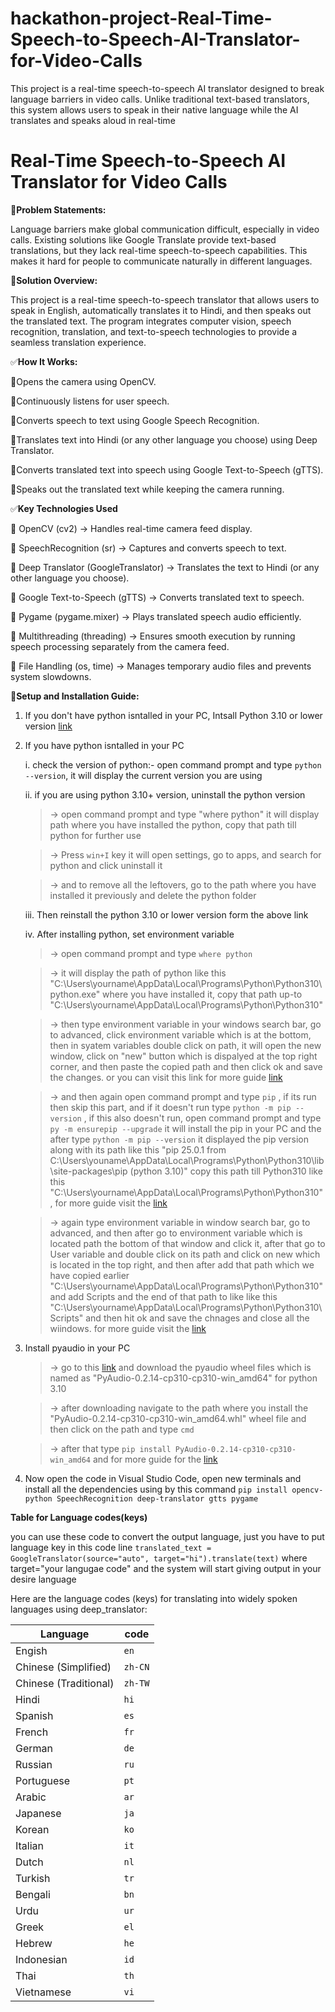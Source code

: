 # hackathon-project-Real-Time-Speech-to-Speech-AI-Translator-for-Video-Calls
This project is a real-time speech-to-speech AI translator designed to break language barriers in video calls. Unlike traditional text-based translators, this system allows users to speak in their native language while the AI translates and speaks aloud in real-time


# Real-Time Speech-to-Speech AI Translator for Video Calls

📌**Problem Statements:**

Language barriers make global communication difficult, especially in video calls. Existing solutions like Google Translate provide text-based translations, but they lack real-time speech-to-speech capabilities. This makes it hard for people to communicate naturally in different languages.

📌**Solution Overview:**

This project is a real-time speech-to-speech translator that allows users to speak in English, automatically translates it to Hindi, and then speaks out the translated text. The program integrates computer vision, speech recognition, translation, and text-to-speech technologies to provide a seamless translation experience.



✅**How It Works:**

🔹Opens the camera using OpenCV.

🔹Continuously listens for user speech.

🔹Converts speech to text using Google Speech Recognition.

🔹Translates text into Hindi (or any other language you choose) using Deep Translator.

🔹Converts translated text into speech using Google Text-to-Speech (gTTS).

🔹Speaks out the translated text while keeping the camera running.



✅**Key Technologies Used**

🔹 OpenCV (cv2) → Handles real-time camera feed display.

🔹 SpeechRecognition (sr) → Captures and converts speech to text.

🔹 Deep Translator (GoogleTranslator) → Translates the text to Hindi (or any other language you choose).

🔹 Google Text-to-Speech (gTTS) → Converts translated text to speech.

🔹 Pygame (pygame.mixer) → Plays translated speech audio efficiently.

🔹 Multithreading (threading) → Ensures smooth execution by running speech processing separately from the camera feed.

🔹 File Handling (os, time) → Manages temporary audio files and prevents system slowdowns.



📌**Setup and Installation Guide:**
1. If you don't have python isntalled in your PC, Intsall Python 3.10 or lower version [link](https://www.python.org/downloads/release/python-3100/)
   
2. If you have python isntalled in your PC 

     i. check the version of python:- open command prompt and type `python --version`, it will display the current version you are using 

     ii. if you are using python 3.10+ version, uninstall the python version

      >-> open command prompt and type "where python" it will display path where you have installed the python, copy that path till python for further use 

      >-> Press `win+I` key it will open settings, go to apps, and search for python and click uninstall it

      >-> and to remove all the leftovers, go to the path where you have installed it previously and delete the python folder
      
     iii. Then reinstall the python 3.10 or lower version form the above link

     iv. After installing python, set environment variable
   
     >-> open command prompt and type `where python`

     >-> it will display the path of python like this "C:\Users\yourname\AppData\Local\Programs\Python\Python310\python.exe" where you have installed it, copy that path up-to
        "C:\Users\yourname\AppData\Local\Programs\Python\Python310"
   
     >-> then type environment variable in your windows search bar, go to advanced, click environment variable which is at the bottom, then in syatem variables double click on path, it will open the new window, click on "new" button which is dispalyed at the top right corner, and then paste the copied path and then click ok and save the changes. or you can visit this link for more guide [link](https://www.youtube.com/watch?v=91SGaK7_eeY)
   
     >-> and then again open command prompt and type `pip` , if its run then skip this part, and if it doesn't run
        type `python -m pip --version` , if this also doesn't run, open command prompt and type `py -m ensurepip --upgrade` it will install the pip in your PC and the after type `python -m pip --version` it displayed the pip version along with its path like this "pip 25.0.1 from                     
        C:\Users\youname\AppData\Local\Programs\Python\Python310\lib\site-packages\pip (python 3.10)" copy this path till Python310 like this 
        "C:\Users\yourname\AppData\Local\Programs\Python\Python310\" , for more guide visit the [link](https://www.youtube.com/watch?v=F-q9ksowFmw)
   
     >-> again type environment variable in window search bar, go to advanced, and then after go to environment variable which is located path the bottom of that window and click it, after that go to User variable and double click on its path and click on new which is located in the top right, and then after add that path which we have          copied earlier "C:\Users\yourname\AppData\Local\Programs\Python\Python310\" and add Scripts and the end of that path to like like this       
        "C:\Users\yourname\AppData\Local\Programs\Python\Python310\Scripts" and then hit ok and save the chnages and close all the wiindows.
        for more guide visit the [link](https://www.youtube.com/watch?v=DHd36WBQeDo)

3. Install pyaudio in your PC

   >-> go to this [link](https://pypi.org/project/PyAudio/#files) and download the pyaudio wheel files which is named as "PyAudio-0.2.14-cp310-cp310-win_amd64" for python 3.10

   >-> after downloading navigate to the path where you install the "PyAudio-0.2.14-cp310-cp310-win_amd64.whl" wheel file and then click on the path and type `cmd`

   >-> after that type `pip install PyAudio-0.2.14-cp310-cp310-win_amd64` and for more guide for the [link](https://www.youtube.com/watch?v=gVZZzb_FIXo)

4. Now open the code in Visual Studio Code, open new terminals and install all the dependencies using by this command `pip install opencv-  python SpeechRecognition deep-translator gtts pygame`



**Table for Language codes(keys)**


you can use these code to convert the output language, just you have to put language key in this code line `translated_text = GoogleTranslator(source="auto", target="hi").translate(text)` where target="your langugae code" and the system will start giving output in your desire language

Here are the language codes (keys) for translating into widely spoken languages using deep_translator:

 |Language| code | 
|----------|----------|
| Engish | `en` | 
| Chinese (Simplified) | `zh-CN` | 
| Chinese (Traditional) | `zh-TW` | 
| Hindi | `hi` | 
| Spanish |  `es` | 
| French | `fr` | 
| German | `de` | 
| Russian | `ru` | 
| Portuguese | `pt` | 
| Arabic | `ar` | 
| Japanese | `ja` | 
| Korean | `ko` | 
| Italian | `it` | 
| Dutch | `nl` | 
| Turkish | `tr` | 
| Bengali | `bn` | 
| Urdu | `ur` | 
| Greek | `el` | 
| Hebrew | `he` | 
| Indonesian | `id` | 
| Thai | `th` | 
| Vietnamese | `vi` | 
